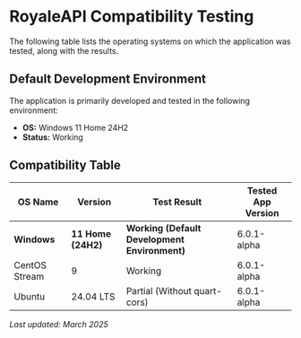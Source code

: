 # RoyaleAPI Compatibility Testing

The following table lists the operating systems on which the application was tested, along with the results.

## Default Development Environment  
The application is primarily developed and tested in the following environment:  

- **OS:** Windows 11 Home 24H2
- **Status:** Working  

## Compatibility Table  

| OS Name     | Version         | Test Result | Tested App Version |
|-------------|-----------------|-------------|---------------------|
| **Windows**  | **11 Home (24H2)**   | **Working (Default Development Environment)** | 6.0.1-alpha |
| CentOS Stream     | 9  | Working     | 6.0.1-alpha               |
| Ubuntu     | 24.04 LTS  | Partial (Without quart-cors)     | 6.0.1-alpha               |

_Last updated: March 2025_
